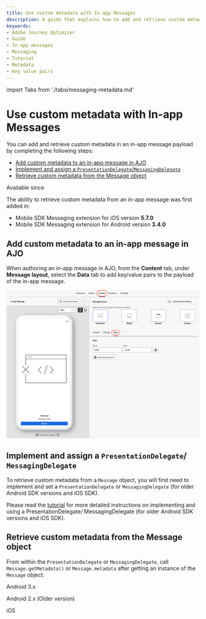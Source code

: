 ```yaml
---
title: Use custom metadata with In-app Messages
description: A guide that explains how to add and retrieve custom metadata for in-app messages.
keywords:
- Adobe Journey Optimizer
- Guide
- In-app messages
- Messaging
- Tutorial
- Metadata
- Key value pairs
---
```


import Tabs from './tabs/messaging-metadata.md'

# Use custom metadata with In-app Messages

You can add and retrieve custom metadata in an in-app message payload by completing the following steps:

* [Add custom metadata to an in-app message in AJO](#add-custom-metadata-to-an-in-app-message-in-ajo)
* [Implement and assign a `PresentationDelegate`/`MessagingDelegate`](#implement-and-assign-a-presentationdelegate-messagingdelegate)
* [Retrieve custom metadata from the Message object](#retrieve-custom-metadata-from-the-message-object)

<InlineAlert variant="info" slots="header, text1, text2"/>

Available since

The ability to retrieve custom metadata from an in-app message was first added in:

* Mobile SDK Messaging extension for iOS version **5.7.0**
* Mobile SDK Messaging extension for Android version **3.4.0**

## Add custom metadata to an in-app message in AJO

When authoring an in-app message in AJO, from the **Content** tab, under **Message layout**, select the **Data** tab to add key/value pairs to the payload of the in-app message.

![ajo-inapp-kvp-data](../assets/messaging-metadata/ajo-inapp-kvp-data.png)

## Implement and assign a `PresentationDelegate`/ `MessagingDelegate`

To retrieve custom metadata from a `Message` object, you will first need to implement and set a `PresentationDelegate` or `MessagingDelegate` (for older Android SDK versions and iOS SDK).

Please read the [tutorial](./messaging-delegate.md) for more detailed instructions on implementing and using a PresentationDelegate/ MessagingDelegate (for older Android SDK versions and iOS SDK).

## Retrieve custom metadata from the Message object

From within the `PresentationDelegate` or `MessagingDelegate`, call `Message.getMetadata()` or `Message.metadata` after getting an instance of the `Message` object.

<TabsBlock orientation="horizontal" slots="heading, content" repeat="3"/>

Android 3.x

<Tabs query="platform=android3x&function=metadata"/>

Android 2.x (Older version)

<Tabs query="platform=android2x&function=metadata"/>

iOS

<Tabs query="platform=ios&function=metadata"/>
